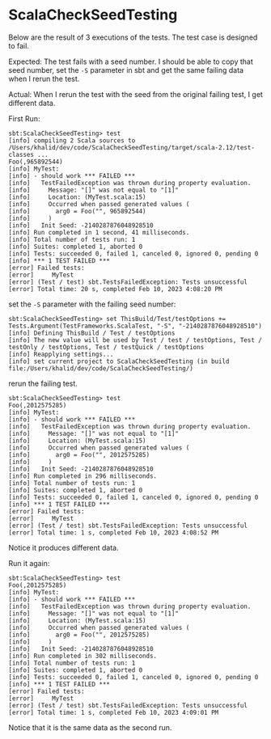 # ScalaCheckSeedTesting

Below are the result of 3 executions of the tests.  The test case is designed to fail.  

Expected:
The test fails with a seed number.  I should be able to copy that seed number, set the `-S` parameter in sbt and get the same failing data when I rerun the test.

Actual:
When I rerun the test with the seed from the original failing test, I get different data.  


First Run:
```
sbt:ScalaCheckSeedTesting> test
[info] compiling 2 Scala sources to /Users/khalid/dev/code/ScalaCheckSeedTesting/target/scala-2.12/test-classes ...
Foo(,965892544)
[info] MyTest:
[info] - should work *** FAILED ***
[info]   TestFailedException was thrown during property evaluation.
[info]     Message: "[]" was not equal to "[1]"
[info]     Location: (MyTest.scala:15)
[info]     Occurred when passed generated values (
[info]       arg0 = Foo("", 965892544)
[info]     )
[info]   Init Seed: -2140287876048928510
[info] Run completed in 1 second, 41 milliseconds.
[info] Total number of tests run: 1
[info] Suites: completed 1, aborted 0
[info] Tests: succeeded 0, failed 1, canceled 0, ignored 0, pending 0
[info] *** 1 TEST FAILED ***
[error] Failed tests:
[error] 	MyTest
[error] (Test / test) sbt.TestsFailedException: Tests unsuccessful
[error] Total time: 20 s, completed Feb 10, 2023 4:08:20 PM
```

set the `-S` parameter with the failing seed number:

```
sbt:ScalaCheckSeedTesting> set ThisBuild/Test/testOptions += Tests.Argument(TestFrameworks.ScalaTest, "-S", "-2140287876048928510")
[info] Defining ThisBuild / Test / testOptions
[info] The new value will be used by Test / test / testOptions, Test / testOnly / testOptions, Test / testQuick / testOptions
[info] Reapplying settings...
[info] set current project to ScalaCheckSeedTesting (in build file:/Users/khalid/dev/code/ScalaCheckSeedTesting/)
```

rerun the failing test.  

```
sbt:ScalaCheckSeedTesting> test
Foo(,2012575285)
[info] MyTest:
[info] - should work *** FAILED ***
[info]   TestFailedException was thrown during property evaluation.
[info]     Message: "[]" was not equal to "[1]"
[info]     Location: (MyTest.scala:15)
[info]     Occurred when passed generated values (
[info]       arg0 = Foo("", 2012575285)
[info]     )
[info]   Init Seed: -2140287876048928510
[info] Run completed in 296 milliseconds.
[info] Total number of tests run: 1
[info] Suites: completed 1, aborted 0
[info] Tests: succeeded 0, failed 1, canceled 0, ignored 0, pending 0
[info] *** 1 TEST FAILED ***
[error] Failed tests:
[error] 	MyTest
[error] (Test / test) sbt.TestsFailedException: Tests unsuccessful
[error] Total time: 1 s, completed Feb 10, 2023 4:08:52 PM
```
Notice it produces different data.


Run it again:

```
sbt:ScalaCheckSeedTesting> test
Foo(,2012575285)
[info] MyTest:
[info] - should work *** FAILED ***
[info]   TestFailedException was thrown during property evaluation.
[info]     Message: "[]" was not equal to "[1]"
[info]     Location: (MyTest.scala:15)
[info]     Occurred when passed generated values (
[info]       arg0 = Foo("", 2012575285)
[info]     )
[info]   Init Seed: -2140287876048928510
[info] Run completed in 302 milliseconds.
[info] Total number of tests run: 1
[info] Suites: completed 1, aborted 0
[info] Tests: succeeded 0, failed 1, canceled 0, ignored 0, pending 0
[info] *** 1 TEST FAILED ***
[error] Failed tests:
[error] 	MyTest
[error] (Test / test) sbt.TestsFailedException: Tests unsuccessful
[error] Total time: 1 s, completed Feb 10, 2023 4:09:01 PM
```
Notice that it is the same data as the second run.
